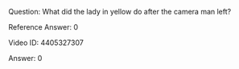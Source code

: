 Question: What did the lady in yellow do after the camera man left?

Reference Answer: 0

Video ID: 4405327307

Answer: 0

